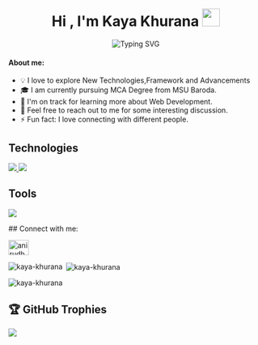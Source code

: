 <h1 align="center"><b>Hi , I'm Kaya Khurana </b><img src="https://media.giphy.com/media/hvRJCLFzcasrR4ia7z/giphy.gif" width="35"></h1>

<p align="center">
  <img src="https://readme-typing-svg.demolab.com?font=Pacifico&size=28&pause=1000&color=00BFFF&center=true&vCenter=true&width=700&lines=Nice+to+meet+you;Learning+%26+Building+Web+Apps;Tech+Enthusiast;Curious+Coder;Building+the+Future+with+Tech" alt="Typing SVG" />
</p>


#### About me:
- 💡 I love to explore New Technologies,Framework and Advancements
- 🎓 I am currently pursuing  MCA Degree from MSU Baroda.
- 🌱 I'm on track for learning more about Web Development.
- 💬 Feel free to reach out to me for some interesting discussion.
- ⚡ Fun fact: I love connecting with different people.

## Technologies 
<p align="left">
  <a href="https://skillicons.dev">
    <img src="https://skillicons.dev/icons?i=html,css,js,react,vite,tailwind,bootstrap,mysql,java&perline=14" />
    <img src="https://skillicons.dev/icons?i=python,nextjs,nodejs,express,mongodb&perline=14" />
  </a>
</p>

## Tools
<p align="left">
  <a href="https://skillicons.dev">
    <img src="https://skillicons.dev/icons?perline=7&i=git,github,vscode" />
  </a>
</p>
## Connect with me:
<p align="left">
	<a href="https://www.linkedin.com/in/kaya-khurana-6100a9253?utm_source=share&utm_campaign=share_via&utm_content=profile&utm_medium=android_app" target="blank">
		<img align="center" src="https://raw.githubusercontent.com/rahuldkjain/github-profile-readme-generator/master/src/images/icons/Social/linked-in-alt.svg" alt="anirudh-rai-072732220" height="30" width="40" />
	</a>
</p>
	
<p><img align="left" src="https://github-readme-stats.vercel.app/api/top-langs?username=kaya-khurana&show_icons=true&locale=en&layout=compact" alt="kaya-khurana" /></p>

<p>&nbsp;<img align="center" src="https://github-readme-stats.vercel.app/api?username=kaya-khurana&show_icons=true&locale=en" alt="kaya-khurana" /></p>

<p><img align="center" src="https://github-readme-streak-stats.herokuapp.com/?user=kaya-khurana&" alt="kaya-khurana" /></p>

## 🏆 GitHub Trophies

[![](https://github-profile-trophy.vercel.app/?username=kaya-khurana&theme=dracula&no-frame=false&no-bg=false&margin-w=4&row=2&column=9)](https://github-profile-trophy.vercel.app/?username=kaya-khurana&theme=dracula&no-frame=false&no-bg=false&margin-w=4&row=2&column=9)
